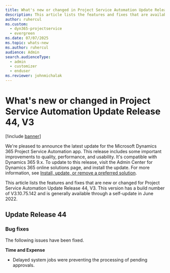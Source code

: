 ```yaml
---
title: What's new or changed in Project Service Automation Update Release 44, V3
description: This article lists the features and fixes that are available in Microsoft Dynamics 365 Project Service Automation Update Release 44, V3.
author: ruhercul
ms.custom: 
  - dyn365-projectservice
  - evergreen
ms.date: 07/07/2025
ms.topic: whats-new
ms.author: ruhercul
audience: Admin
search.audienceType: 
  - admin
  - customizer
  - enduser
ms.reviewer: johnmichalak
---
```


# What's new or changed in Project Service Automation Update Release 44, V3

[!include [banner](../includes/psa-now-project-operations.md)]

We're pleased to announce the latest update for the Microsoft Dynamics 365 Project Service Automation app. This release includes some important improvements to quality, performance, and usability. It's compatible with Dynamics 365 9.x. To update to this release, visit the Admin Center for Dynamics 365 online solutions page, and install the update. For more information, see [Install, update, or remove a preferred solution](/power-platform/admin/install-remove-preferred-solution).

This article lists the features and fixes that are new or changed for Project Service Automation Update Release 44, V3. This version has a build number of V3.10.75.142 and is generally available through a self-update in June 2022.

## Update Release 44

### Bug fixes

The following issues have been fixed.

**Time and Expense**

- Delayed system jobs were preventing the processing of pending approvals.
